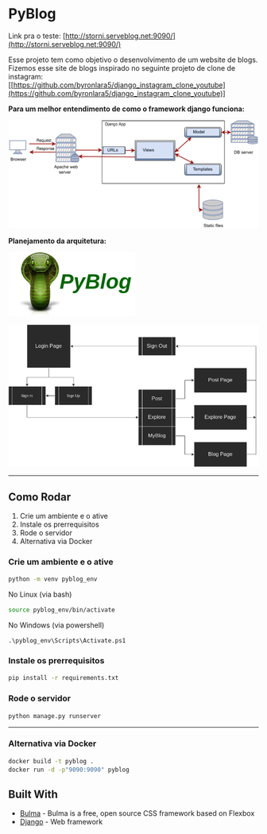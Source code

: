 # PyBlog


Link pra o teste: [http://storni.serveblog.net:9090/](http://storni.serveblog.net:9090/)

Esse projeto tem como objetivo o desenvolvimento de um website de blogs. Fizemos esse site de blogs inspirado no seguinte projeto de clone de instagram: [[https://github.com/byronlara5/django_instagram_clone_youtube](https://github.com/byronlara5/django_instagram_clone_youtube)]

**Para um melhor entendimento de como o framework django funciona:**

![Untitled](README/Untitled.png)


**Planejamento da arquitetura:**

![Untitled](README/pyblog_logo.png)

![Untitled](README/pyblog_architecture.png)

---

## Como Rodar

1. Crie um ambiente e o ative
2. Instale os prerrequisitos
3. Rode o servidor
4. Alternativa via Docker

### Crie um ambiente e o ative

```bash
python -m venv pyblog_env
```

No Linux (via bash)

```bash
source pyblog_env/bin/activate

```

No Windows (via powershell)

```
.\pyblog_env\Scripts\Activate.ps1

```

### Instale os prerrequisitos

```bash
pip install -r requirements.txt

```

### Rode o servidor

```bash
python manage.py runserver

```

---

### Alternativa via Docker

```bash
docker build -t pyblog .
docker run -d -p"9090:9090" pyblog 
```


## Built With

- [Bulma](https://bulma.io/) - Bulma is a free, open source CSS framework based on Flexbox
- [Django](https://www.djangoproject.com/) - Web framework